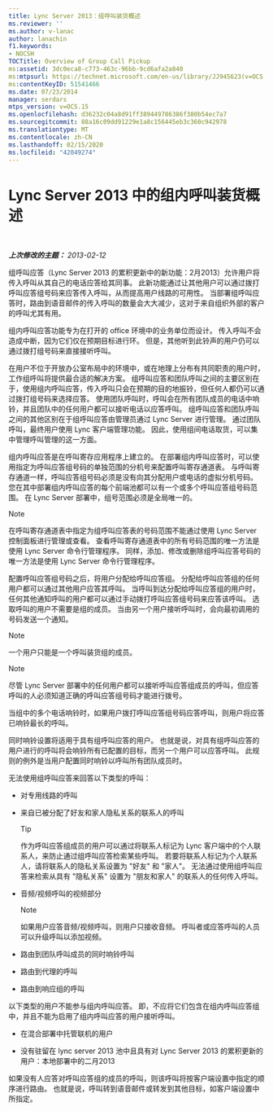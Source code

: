 ```yaml
---
title: Lync Server 2013：组呼叫装货概述
ms.reviewer: ''
ms.author: v-lanac
author: lanachin
f1.keywords:
- NOCSH
TOCTitle: Overview of Group Call Pickup
ms:assetid: 3dc0eca8-c773-463c-96bb-9cd6afa2a840
ms:mtpsurl: https://technet.microsoft.com/en-us/library/JJ945623(v=OCS.15)
ms:contentKeyID: 51541466
ms.date: 07/23/2014
manager: serdars
mtps_version: v=OCS.15
ms.openlocfilehash: d36232c04a8d91ff389449786386f380b54ec7a7
ms.sourcegitcommit: 88a16c09dd91229e1a8c156445eb3c360c942978
ms.translationtype: MT
ms.contentlocale: zh-CN
ms.lasthandoff: 02/15/2020
ms.locfileid: "42049274"
---
```

<div data-xmlns="http://www.w3.org/1999/xhtml">

<div class="topic" data-xmlns="http://www.w3.org/1999/xhtml" data-msxsl="urn:schemas-microsoft-com:xslt" data-cs="http://msdn.microsoft.com/">

<div data-asp="http://msdn2.microsoft.com/asp">

# <a name="overview-of-group-call-pickup-in-lync-server-2013"></a>Lync Server 2013 中的组内呼叫装货概述

</div>

<div id="mainSection">

<div id="mainBody">

<span> </span>

_**上次修改的主题：** 2013-02-12_

组呼叫应答（Lync Server 2013 的累积更新中的新功能：2月2013）允许用户将传入呼叫从其自己的电话应答给其同事。 此新功能通过让其他用户可以通过拨打呼叫应答组号码来应答传入呼叫，从而提高用户线路的可用性。 当部署组呼叫应答时，路由到语音邮件的传入呼叫的数量会大大减少，这对于来自组织外部的客户的呼叫尤其有用。

组内呼叫应答功能专为在打开的 office 环境中的业务单位而设计。 传入呼叫不会造成中断，因为它们仅在预期目标进行环。 但是，其他听到此铃声的用户仍可以通过拨打组号码来直接接听呼叫。

在用户不位于开放办公室布局中的环境中，或在地理上分布有共同职责的用户时，工作组呼叫将提供最合适的解决方案。 组呼叫应答和团队呼叫之间的主要区别在于，使用组内呼叫应答，传入呼叫只会在预期的目的地振铃，但任何人都仍可以通过拨打组号码来选择应答。 使用团队呼叫时，呼叫会在所有团队成员的电话中响铃，并且团队中的任何用户都可以接听电话以应答呼叫。 组呼叫应答和团队呼叫之间的其他区别在于组呼叫应答由管理员通过 Lync Server 进行管理。 通过团队呼叫，最终用户使用 Lync 客户端管理功能。 因此，使用组间电话取货，可以集中管理呼叫管理的这一方面。

组内呼叫应答是在呼叫寄存应用程序上建立的。 在部署组内呼叫应答时，可以使用指定为呼叫应答组号码的单独范围的分机号来配置呼叫寄存通道表。 与呼叫寄存通道一样，呼叫应答组号码必须是没有向其分配用户或电话的虚拟分机号码。 您在其中部署组内呼叫应答的每个前端池都可以有一个或多个呼叫应答组号码范围。 在 Lync Server 部署中，组号范围必须是全局唯一的。

<div>


> [!NOTE]  
> 在呼叫寄存通道表中指定为组呼叫应答表的号码范围不能通过使用 Lync Server 控制面板进行管理或查看。 查看呼叫寄存通道表中的所有号码范围的唯一方法是使用 Lync Server 命令行管理程序。 同样，添加、修改或删除组呼叫应答号码的唯一方法是使用 Lync Server 命令行管理程序。



</div>

配置呼叫应答组号码之后，将用户分配给呼叫应答组。 分配给呼叫应答组的任何用户都可以通过其他用户应答其呼叫。 当呼叫到达分配给呼叫应答组的用户时，任何其他通知呼叫的用户都可以通过手动拨打呼叫应答组号码来应答该呼叫。 选取呼叫的用户不需要是组的成员。 当由另一个用户接听呼叫时，会向最初调用的号码发送一个通知。

<div>


> [!NOTE]  
> 一个用户只能是一个呼叫装货组的成员。



</div>

<div>


> [!NOTE]  
> 尽管 Lync Server 部署中的任何用户都可以接听呼叫应答组成员的呼叫，但应答呼叫的人必须知道正确的呼叫应答组号码才能进行拨号。



</div>

当组中的多个电话响铃时，如果用户拨打呼叫应答组号码应答呼叫，则用户将应答已响铃最长的呼叫。

同时响铃设置将适用于具有组呼叫应答的用户。 也就是说，对具有组呼叫应答的用户进行的呼叫将会响铃所有已配置的目标，而另一个用户可以应答呼叫。 此规则的例外是当用户配置同时响铃以呼叫所有团队成员时。

无法使用组呼叫应答来回答以下类型的呼叫：

  - 对专用线路的呼叫

  - 来自已被分配了好友和家人隐私关系的联系人的呼叫
    
    <div>
    

    > [!TIP]  
    > 作为呼叫应答组成员的用户可以通过将联系人标记为 Lync 客户端中的个人联系人，来防止通过组呼叫应答检索某些呼叫。 若要将联系人标记为个人联系人，请将联系人的隐私关系设置为 "好友" 和 "家人"。 无法通过使用组呼叫应答来检索从具有 "隐私关系" 设置为 "朋友和家人" 的联系人的任何传入呼叫。

    
    </div>

  - 音频/视频呼叫的视频部分
    
    <div>
    

    > [!NOTE]  
    > 如果用户应答音频/视频呼叫，则用户只接收音频。 呼叫者或应答呼叫的人员可以升级呼叫以添加视频。

    
    </div>

  - 路由到团队呼叫成员的同时响铃呼叫

  - 路由到代理的呼叫

  - 路由到响应组的呼叫

以下类型的用户不能参与组内呼叫应答。 即，不应将它们包含在组内呼叫应答组中，并且不能为启用了组内呼叫应答的用户接听呼叫。

  - 在混合部署中托管联机的用户

  - 没有驻留在 lync server 2013 池中且具有对 Lync Server 2013 的累积更新的用户：本地部署中的二月2013

如果没有人应答对呼叫应答组的成员的呼叫，则该呼叫将按客户端设置中指定的顺序进行路由。 也就是说，呼叫转到语音邮件或转发到其他目标，如客户端设置中所指定。

</div>

<span> </span>

</div>

</div>

</div>

